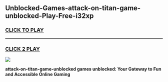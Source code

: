 
## Unblocked-Games-attack-on-titan-game-unblocked-Play-Free-i32xp
<h3>
<a href="https://premium76.site?title=attack-on-titan-game-unblocked&ref=23A">CLICK TO PLAY</a></h3>
<hr>

<h3>
<a href="https://premium76.site?title=attack-on-titan-game-unblocked&ref=23A">CLICK 2 PLAY</a>
  
</h3>

<a href="https://premium76.site?title=attack-on-titan-game-unblocked&ref=23A"><img src="https://clearcache.store/games.png"></a>


**attack-on-titan-game-unblocked games unblocked: Your Gateway to Fun and Accessible Online Gaming**
